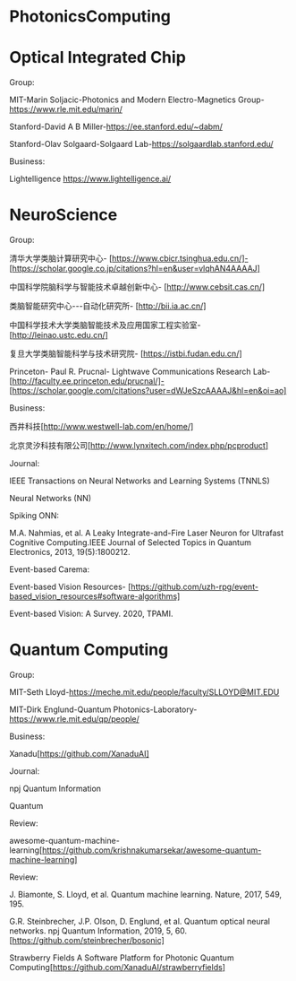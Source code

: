 # PhotonicsComputing

# Optical Integrated Chip

Group:

MIT-Marin Soljacic-Photonics and Modern Electro-Magnetics Group-https://www.rle.mit.edu/marin/

Stanford-David A B Miller-https://ee.stanford.edu/~dabm/

Stanford-Olav Solgaard-Solgaard Lab-https://solgaardlab.stanford.edu/

Business:

Lightelligence   https://www.lightelligence.ai/

# NeuroScience

Group:

清华大学类脑计算研究中心-
[https://www.cbicr.tsinghua.edu.cn/]-
[https://scholar.google.co.jp/citations?hl=en&user=vlqhAN4AAAAJ]

中国科学院脑科学与智能技术卓越创新中心-
[http://www.cebsit.cas.cn/]

类脑智能研究中心---自动化研究所-
[http://bii.ia.ac.cn/]

中国科学技术大学类脑智能技术及应用国家工程实验室-
[http://leinao.ustc.edu.cn/]

复旦大学类脑智能科学与技术研究院-
[https://istbi.fudan.edu.cn/]

Princeton-
Paul R. Prucnal-
Lightwave Communications Research Lab-
[http://faculty.ee.princeton.edu/prucnal/]-
[https://scholar.google.com/citations?user=dWJeSzcAAAAJ&hl=en&oi=ao]

Business:

西井科技[http://www.westwell-lab.com/en/home/]

北京灵汐科技有限公司[http://www.lynxitech.com/index.php/pcproduct]

Journal:

IEEE Transactions on Neural Networks and Learning Systems (TNNLS)

Neural Networks (NN)

Spiking ONN:

M.A. Nahmias, et al. A Leaky Integrate-and-Fire Laser Neuron for Ultrafast Cognitive Computing.IEEE Journal of Selected Topics in Quantum Electronics, 2013, 19(5):1800212.

Event-based Carema:

Event-based Vision Resources-
[https://github.com/uzh-rpg/event-based_vision_resources#software-algorithms]

Event-based Vision: A Survey. 2020, TPAMI.

# Quantum Computing

Group:

MIT-Seth Lloyd-https://meche.mit.edu/people/faculty/SLLOYD@MIT.EDU

MIT-Dirk Englund-Quantum Photonics-Laboratory-https://www.rle.mit.edu/qp/people/

Business:

Xanadu[https://github.com/XanaduAI]

Journal:

npj Quantum Information

Quantum

Review:

awesome-quantum-machine-learning[https://github.com/krishnakumarsekar/awesome-quantum-machine-learning]

Review:

J. Biamonte, S. Lloyd, et al. Quantum machine learning. Nature, 2017, 549, 195.

G.R. Steinbrecher, J.P. Olson, D. Englund, et al. 
Quantum optical neural networks. npj Quantum Information, 
2019, 5, 60.[https://github.com/steinbrecher/bosonic]

Strawberry Fields A Software Platform for Photonic Quantum Computing[https://github.com/XanaduAI/strawberryfields]


